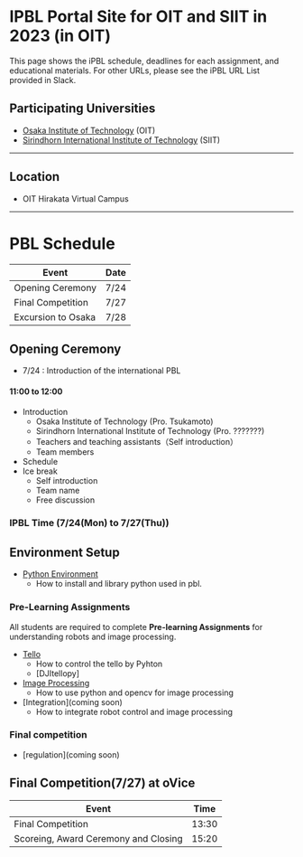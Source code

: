 #  IPBL Portal Site for OIT and SIIT in 2023 (in OIT)

This page shows the iPBL schedule, deadlines for each assignment, and educational materials. For other URLs, please see the iPBL URL List provided in Slack.
<!-- SETUPが7/6まで，ロボと画像処理の事前課題が8/1まで，統合課題が8/20まで（メモ書きです消します）-->
## Participating Universities
- [Osaka Institute of Technology](http://www.oit.ac.jp/english/index.html) (OIT)
- [Sirindhorn International Institute of Technology](https://www.siit.tu.ac.th/) (SIIT)
---
## Location
 - OIT Hirakata Virtual Campus
---
# PBL Schedule 

|Event |Date|
|-|-|
|Opening Ceremony |7/24|
|Final Competition | 7/27|
|Excursion to Osaka| 7/28|

## Opening Ceremony
* 7/24 : Introduction of the international PBL
#### 11:00 to	12:00
- Introduction 
    - Osaka Institute of Technology (Pro. Tsukamoto)
    - Sirindhorn International Institute of Technology (Pro. ???????)
  - Teachers and teaching assistants（Self introduction）
  - Team members 
- Schedule 
- Ice break
  - Self introduction
  - Team name
  - Free discussion

### IPBL Time (7/24(Mon) to 7/27(Thu)) 
<!--
|Time|
|-|
| 10:30  to 12:00  |
| 13:30  to 16:30  | 
-->

## Environment Setup
- [Python Environment](https://github.com/oit-ipbl/portal/blob/main/setup/)
  - How to install and library python used in pbl.

### Pre-Learning Assignments 
All students are required to complete **Pre-learning Assignments** for understanding robots and image processing.
- [Tello](https://github.com/oit-ipbl/robots/tree/main/tello)
  - How to control the tello by Pyhton
  - [DJItellopy]
- [Image Processing](https://github.com/oit-ipbl/image_processing/tree/main/opencv)
  - How to use python and opencv for image processing
- [Integration](coming soon)
  - How to integrate robot control and image processing

### Final competition 
- [regulation](coming soon)







## Final Competition(7/27) at oVice

|Event|Time|
|-|-|
|Final Competition              |13:30|
|Scoreing, Award Ceremony and Closing      |15:20 |
